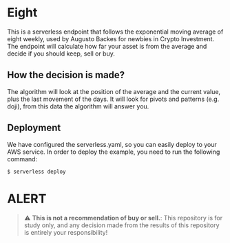 <!--
title: 'AWS Python Example'
description: 'This template demonstrates how to deploy a Python function running on AWS Lambda using the traditional Serverless Framework.'
layout: Doc
framework: v3
platform: AWS
language: python
priority: 2
authorLink: 'https://github.com/serverless'
authorName: 'Serverless, inc.'
authorAvatar: 'https://avatars1.githubusercontent.com/u/13742415?s=200&v=4'
-->


# Eight
This is a serverless endpoint that follows the exponential moving average of eight weekly, used by Augusto Backes for newbies in Crypto Investment. The endpoint will calculate how far your asset is from the average and decide if you should keep, sell or buy. 

## How the decision is made? 
The algorithm will look at the position of the average and the current value, plus the last movement of the days. It will look for pivots and patterns (e.g. doji), from this data the algorithm will answer you.

## Deployment
We have configured the serverless.yaml, so you can easily deploy to your AWS service.
In order to deploy the example, you need to run the following command:

```
$ serverless deploy
```

# ALERT

> :warning: **This is not a recommendation of buy or sell.**: This repository is for study only, and any decision made from the results of this repository is entirely your responsibility!